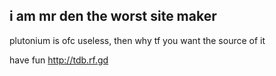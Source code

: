 i am mr den the worst site maker
--
plutonium is ofc useless, then why tf you want the source of it

have fun
http://tdb.rf.gd
